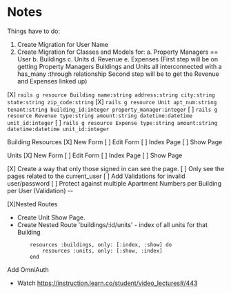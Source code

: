 # Notes

Things have to do: 
1. Create Migration for User Name
2. Create Migration for Classes and Models for:
    a. Property Managers == User
    b. Buildings
    c. Units
    d. Revenue
    e. Expenses
(First step will be on getting Property Managers Buildings and Units all interconnected with a has_many :through relationship
Second step will be to get the Revenue and Expenses linked up)

[X] `rails g resource Building name:string address:string city:string state:string zip_code:string` 
[X] `rails g resource Unit apt_num:string tenant:string building_id:integer property_manager:integer`
[ ] `rails g resource Revenue type:string amount:string datetime:datetime unit_id:integer`
[ ] `rails g resource Expense type:string amount:string datetime:datetime unit_id:integer`

Building Resources
[X] New Form
[ ] Edit Form
[ ] Index Page
[ ] Show Page

Units 
[X] New Form
[ ] Edit Form
[ ] Index Page
[ ] Show Page

[X] Create a way that only those signed in can see the page.
[ ] Only see the pages related to the current_user
[ ] Add Validations for invalid user/password
[ ] Protect against multiple Apartment Numbers per Building per User (Validation) -- 


[X]Nested Routes
- Create Unit Show Page.
- Create Nested Route 'buildings/:id/units' - index of all units for that Building
    ```
        resources :buildings, only: [:index, :show] do 
            resources :units, only: [:show, :index]
        end
    ```

Add OmniAuth
- Watch https://instruction.learn.co/student/video_lectures#/443


